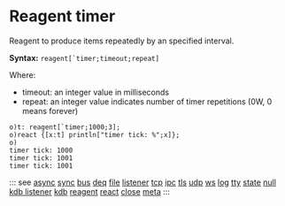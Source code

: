 # Reagent timer

Reagent to produce items repeatedly by an specified interval.

**Syntax:** ```reagent[`timer;timeout;repeat]```

Where:

- timeout: an integer value in milliseconds
- repeat: an integer value indicates number of timer repetitions (0W, 0 means forever)

```o
o)t: reagent[`timer;1000;3];
o)react {[x:t] println["timer tick: %";x]};
o)
timer tick: 1000
timer tick: 1001
timer tick: 1001
```

::: see
[async](/reference/types/reagents/async.md)
[sync](/reference/types/reagents/sync.md)
[bus](/reference/types/reagents/bus.md)
[deq](/reference/types/reagents/deq.md)
[file](/reference/types/reagents/file.md)
[listener](/reference/types/reagents/listener.md)
[tcp](/reference/types/reagents/tcp.md)
[ipc](/reference/types/reagents/ipc.md)
[tls](/reference/types/reagents/tls.md)
[udp](/reference/types/reagents/udp.md)
[ws](/reference/types/reagents/ws.md)
[log](/reference/types/reagents/log.md)
[tty](/reference/types/reagents/tty.md)
[state](/reference/types/reagents/state.md)
[null](/reference/types/reagents/null.md)
[kdb listener](/reference/types/reagents/kdblistener.md)
[kdb](/reference/types/reagents/kdb.md)
[reagent](/verbs/other/reagent.md)
[react](/verbs/other/react.md)
[close](/verbs/other/close.md)
[meta](/verbs/other/meta.md)
:::
